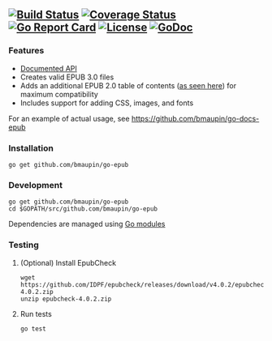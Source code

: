 [![Build Status](https://travis-ci.org/bmaupin/go-epub.svg?branch=master)](https://travis-ci.org/bmaupin/go-epub)
[![Coverage Status](https://coveralls.io/repos/github/bmaupin/go-epub/badge.svg?branch=master)](https://coveralls.io/github/bmaupin/go-epub?branch=master)
[![Go Report Card](https://goreportcard.com/badge/github.com/bmaupin/go-epub)](https://goreportcard.com/report/github.com/bmaupin/go-epub)
[![License](https://img.shields.io/badge/license-MIT-blue.svg)](https://github.com/bmaupin/go-epub/blob/master/LICENSE)
[![GoDoc](https://godoc.org/github.com/bmaupin/go-epub?status.svg)](https://godoc.org/github.com/bmaupin/go-epub)
---

### Features
- [Documented API](https://godoc.org/github.com/bmaupin/go-epub)
- Creates valid EPUB 3.0 files
- Adds an additional EPUB 2.0 table of contents ([as seen here](https://github.com/bmaupin/epub-samples)) for maximum compatibility
- Includes support for adding CSS, images, and fonts

For an example of actual usage, see https://github.com/bmaupin/go-docs-epub

### Installation

    go get github.com/bmaupin/go-epub

### Development

    go get github.com/bmaupin/go-epub
    cd $GOPATH/src/github.com/bmaupin/go-epub

Dependencies are managed using [Go modules](https://github.com/golang/go/wiki/Modules)

### Testing

1. (Optional) Install EpubCheck

       wget https://github.com/IDPF/epubcheck/releases/download/v4.0.2/epubcheck-4.0.2.zip
       unzip epubcheck-4.0.2.zip

2. Run tests

       go test
